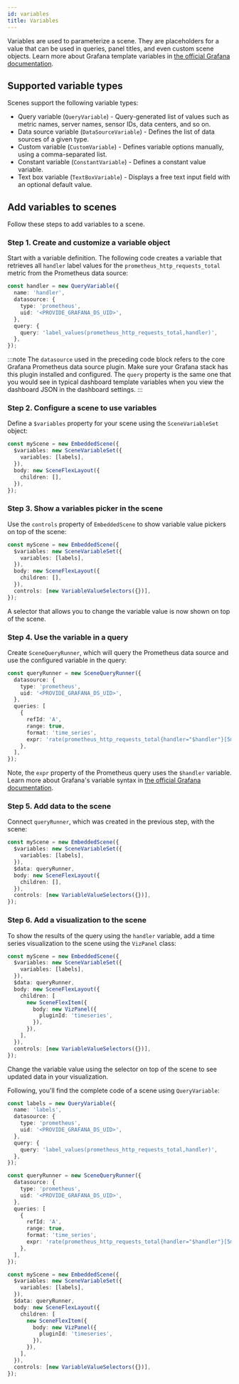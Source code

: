 ```yaml
---
id: variables
title: Variables
---
```


Variables are used to parameterize a scene. They are placeholders for a value that can be used in queries, panel titles, and even custom scene objects. Learn more about Grafana template variables in [the official Grafana documentation](https://grafana.com/docs/grafana/latest/dashboards/variables/).

## Supported variable types

Scenes support the following variable types:

- Query variable (`QueryVariable`) - Query-generated list of values such as metric names, server names, sensor IDs, data centers, and so on.
- Data source variable (`DataSourceVariable`) - Defines the list of data sources of a given type.
- Custom variable (`CustomVariable`) - Defines variable options manually, using a comma-separated list.
- Constant variable (`ConstantVariable`) - Defines a constant value variable.
- Text box variable (`TextBoxVariable`) - Displays a free text input field with an optional default value.

## Add variables to scenes

Follow these steps to add variables to a scene.

### Step 1. Create and customize a variable object

Start with a variable definition. The following code creates a variable that retrieves all `handler` label values for the `prometheus_http_requests_total` metric from the Prometheus data source:

```ts
const handler = new QueryVariable({
  name: 'handler',
  datasource: {
    type: 'prometheus',
    uid: '<PROVIDE_GRAFANA_DS_UID>',
  },
  query: {
    query: 'label_values(prometheus_http_requests_total,handler)',
  },
});
```

:::note
The `datasource` used in the preceding code block refers to the core Grafana Prometheus data source plugin. Make sure your Grafana stack has this plugin installed and configured. The `query` property is the same one that you would see
in typical dashboard template variables when you view the dashboard JSON in the dashboard settings.
:::

### Step 2. Configure a scene to use variables

Define a `$variables` property for your scene using the `SceneVariableSet` object:

```ts
const myScene = new EmbeddedScene({
  $variables: new SceneVariableSet({
    variables: [labels],
  }),
  body: new SceneFlexLayout({
    children: [],
  }),
});
```

### Step 3. Show a variables picker in the scene

Use the `controls` property of `EmbeddedScene` to show variable value pickers on top of the scene:

```ts
const myScene = new EmbeddedScene({
  $variables: new SceneVariableSet({
    variables: [labels],
  }),
  body: new SceneFlexLayout({
    children: [],
  }),
  controls: [new VariableValueSelectors({})],
});
```

A selector that allows you to change the variable value is now shown on top of the scene.

### Step 4. Use the variable in a query

Create `SceneQueryRunner`, which will query the Prometheus data source and use the configured variable in the query:

```ts
const queryRunner = new SceneQueryRunner({
  datasource: {
    type: 'prometheus',
    uid: '<PROVIDE_GRAFANA_DS_UID>',
  },
  queries: [
    {
      refId: 'A',
      range: true,
      format: 'time_series',
      expr: 'rate(prometheus_http_requests_total{handler="$handler"}[5m])',
    },
  ],
});
```

Note, the `expr` property of the Prometheus query uses the `$handler` variable. Learn more about Grafana's variable syntax in [the official Grafana documentation](https://grafana.com/docs/grafana/latest/dashboards/variables/variable-syntax/).

### Step 5. Add data to the scene

Connect `queryRunner`, which was created in the previous step, with the scene:

```ts
const myScene = new EmbeddedScene({
  $variables: new SceneVariableSet({
    variables: [labels],
  }),
  $data: queryRunner,
  body: new SceneFlexLayout({
    children: [],
  }),
  controls: [new VariableValueSelectors({})],
});
```

### Step 6. Add a visualization to the scene

To show the results of the query using the `handler` variable, add a time series visualization to the scene using the `VizPanel` class:

```ts
const myScene = new EmbeddedScene({
  $variables: new SceneVariableSet({
    variables: [labels],
  }),
  $data: queryRunner,
  body: new SceneFlexLayout({
    children: [
      new SceneFlexItem({
        body: new VizPanel({
          pluginId: 'timeseries',
        }),
      }),
    ],
  }),
  controls: [new VariableValueSelectors({})],
});
```

Change the variable value using the selector on top of the scene to see updated data in your visualization.

Following, you'll find the complete code of a scene using `QueryVariable`:

```ts
const labels = new QueryVariable({
  name: 'labels',
  datasource: {
    type: 'prometheus',
    uid: '<PROVIDE_GRAFANA_DS_UID>',
  },
  query: {
    query: 'label_values(prometheus_http_requests_total,handler)',
  },
});

const queryRunner = new SceneQueryRunner({
  datasource: {
    type: 'prometheus',
    uid: '<PROVIDE_GRAFANA_DS_UID>',
  },
  queries: [
    {
      refId: 'A',
      range: true,
      format: 'time_series',
      expr: 'rate(prometheus_http_requests_total{handler="$handler"}[5m])',
    },
  ],
});

const myScene = new EmbeddedScene({
  $variables: new SceneVariableSet({
    variables: [labels],
  }),
  $data: queryRunner,
  body: new SceneFlexLayout({
    children: [
      new SceneFlexItem({
        body: new VizPanel({
          pluginId: 'timeseries',
        }),
      }),
    ],
  }),
  controls: [new VariableValueSelectors({})],
});
```
